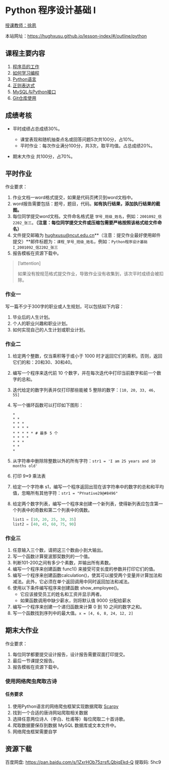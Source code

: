 # Python 程序设计基础 I

[授课教师：徐夙](https://hughxusu.github.io/lesson-index/#/c-teacher)

本站网址：https://hughxusu.github.io/lesson-index/#/outline/python

## 课程主要内容

1. [程序员的工作](https://hughxusu.github.io/lesson-index/#/a-coder-work) 
2. [如何学习编程](https://hughxusu.github.io/lesson-index/#/b-how-study)
3. [Python语言](https://hughxusu.github.io/lesson-py/#/)
4. [正则表达式]()
5. [MySQL与Python接口](https://hughxusu.github.io/lesson-mysql/#/)
6. [Git仓库使用]()

## 成绩考核

* 平时成绩占总成绩30%。
  * 课堂表现和随机抽查点名或回答问题5次共100分，占10%。
  * 平时作业：每次作业满分100分，共3次，取平均值。占总成绩20%。

* 期末大作业 共100分，占70%。

## 平时作业

作业要求：

1. 作业文档一word格式提交，如果是代码页拷贝到word文档中。
2. word报告需要包括：题号，题目，代码。**如有执行结果，添加执行结果的截图。**
3. 每位同学提交word文档，文件命名格式是 `学号_班级_姓名`，例如：`2001092_信2202_张三`。**（注意：每位同学提交文件或压缩包需要严格按照该格式给文件命名）**
4. 文件提交邮箱为 hughxusu@ncut.edu.cn**（注意：提交作业最好使用邮件提交）**邮件标题为：`课程_学号_班级_姓名`，例如：`Python程序设计基础I_2001092_信2202_张三`
5. 报告模板在资源下载中。

> [!attention]
>
> 如果没有按规范格式提交作业，导致作业没有收集到，该次平时成绩会被扣除。

### 作业一

写一篇不少于300字的职业或人生规划，可以包括如下内容：

1. 毕业后的人生计划。
2. 个人的职业兴趣和职业计划。
3. 如何实现自己的人生计划或职业计划。

### 作业二

1. 给定两个整数，仅当乘积等于或小于 1000 时才返回它们的乘积。否则，返回它们的和：20和30、30和40。

2. 编写一个程序来迭代前 10 个数字，并在每次迭代中打印当前数字和前一个数字的总和。

3. 迭代给定的数字列表并仅打印那些能被 5 整除的数字：`[10, 20, 33, 46, 55]`

4. 写一个循环函数可以打印如下图形：

   ```shell
   * 
   * * 
   * * * 
   * * * * 
   * * * * * # 最多 5 个
   * * * * 
   * * * 
   * * 
   *
   ```

5. 从字符串中删除除整数以外的所有字符：`str1 = 'I am 25 years and 10 months old'`

6. 打印 9*9 乘法表

7. 给定一个字符串 s1，编写一个程序返回出现在该字符串中的数字的总和和平均值，忽略所有其他字符：`str1 = "PYnative29@#8496"`

8. 给定两个数字列表，编写一个程序来创建一个新列表，使得新列表应包含第一个列表中的奇数和第二个列表中的偶数。

   ```python
   list1 = [10, 20, 25, 30, 35]
   list2 = [40, 45, 60, 75, 90]
   ```

### 作业三

1. 任意输入三个数，请把这三个数由小到大输出。
2. 写一个函数计算斐波那契数列的一个值。
3. 判断101-200之间有多少个素数，并输出所有素数。
4. 编写一个程序来创建函数 func1() 来接受可变长度的参数并打印它们的值。
5. 编写一个程序来创建函数calculation()，使其可以接受两个变量并计算加法和减法。此外，它必须在单个返回调用中同时返回加法和减法。
6. 使用以下条件编写程序来创建函数 show_employee()。 
   * 它应该接受员工的姓名和工资并显示两者。 
   * 如果函数调用中缺少薪水，则将默认值 9000 分配给薪水
7. 编写一个程序来创建一个递归函数来计算 0 到 10 之间的数字之和。
8. 写一个函数找到序列中的最大值。`x = [4, 6, 8, 24, 12, 2]`

## 期末大作业

作业要求：

1. 每位同学都要提交设计报告，设计报告需要双面打印提交。
2. 最后一节课提交报告。
3. 报告模板在资源下载中。

### 使用网络爬虫爬取古诗

#### 任务要求

1. 使用Python语言的网络爬虫框架实现数据爬取 [Scarpy](https://www.runoob.com/w3cnote/scrapy-detail.html)
2. 找到一个合适的唐诗网站爬取相关数据
3. 选择任意两位诗人（李白、杜甫等）每位爬取二十首诗歌。
4. 爬取数据要保存到数据 MySQL 数据库或文本文件中。
5. 网络爬虫框架需要自学

## 资源下载

百度网盘: https://pan.baidu.com/s/1ZxrHOb75zrsfLQbjqEkd-Q 提取码: 5hc9 
